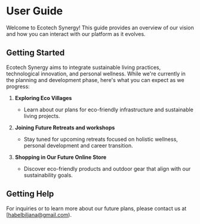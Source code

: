 # User Guide

Welcome to Ecotech Synergy! This guide provides an overview of our vision and how you can interact with our platform as it evolves.

## Getting Started

Ecotech Synergy aims to integrate sustainable living practices, technological innovation, and personal wellness. 
While we're currently in the planning and development phase, here's what you can expect as we progress:

1. **Exploring Eco Villages**
   - Learn about our plans for eco-friendly infrastructure and sustainable living projects.

2. **Joining Future Retreats and workshops**
   - Stay tuned for upcoming retreats focused on holistic wellness, personal development and career transition.

3. **Shopping in Our Future Online Store**
   - Discover eco-friendly products and outdoor gear that align with our sustainability goals.

## Getting Help

For inquiries or to learn more about our future plans, please contact us at [habelbiljana@gmail.com).
